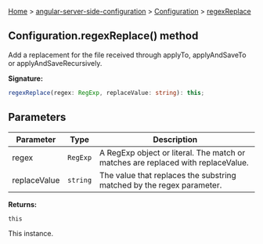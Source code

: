 [Home](./index) &gt; [angular-server-side-configuration](./angular-server-side-configuration.md) &gt; [Configuration](./angular-server-side-configuration.configuration.md) &gt; [regexReplace](./angular-server-side-configuration.configuration.regexreplace.md)

## Configuration.regexReplace() method

Add a replacement for the file received through applyTo, applyAndSaveTo or applyAndSaveRecursively.

<b>Signature:</b>

```typescript
regexReplace(regex: RegExp, replaceValue: string): this;
```

## Parameters

|  Parameter | Type | Description |
|  --- | --- | --- |
|  regex | `RegExp` | A RegExp object or literal. The match or matches are replaced with replaceValue. |
|  replaceValue | `string` | The value that replaces the substring matched by the regex parameter. |

<b>Returns:</b>

`this`

This instance.

